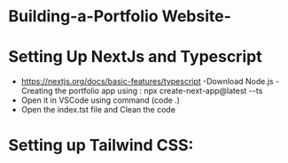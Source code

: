 # Building-a-Portfolio Website-

# Setting Up NextJs and Typescript
 - https://nextjs.org/docs/basic-features/typescript
 -Download Node.js 
 -Creating the portfolio app using : npx create-next-app@latest --ts
 - Open it in VSCode using command (code .)
 - Open the index.tst file and Clean the code 
# Setting up Tailwind CSS:



